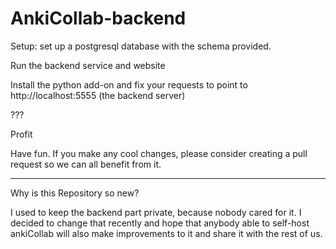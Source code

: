# AnkiCollab-backend

Setup:
set up a postgresql database with the schema provided.

Run the backend service and website

Install the python add-on and fix your requests to point to http://localhost:5555 (the backend server)

???

Profit


Have fun.
If you make any cool changes, please consider creating a pull request so we can all benefit from it.

---

Why is this Repository so new?

I used to keep the backend part private, because nobody cared for it. I decided to change that recently and hope that anybody able to self-host ankiCollab will also make improvements to it and share it with the rest of us.
